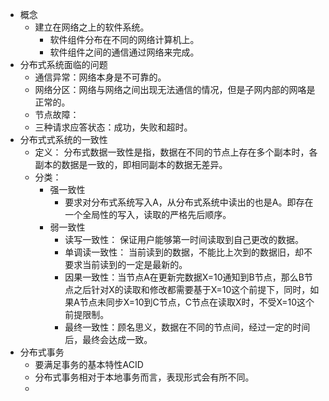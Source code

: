 - 概念
	- 建立在网络之上的软件系统。
		- 软件组件分布在不同的网络计算机上。
		- 软件组件之间的通信通过网络来完成。
- 分布式系统面临的问题
	- 通信异常：网络本身是不可靠的。
	- 网络分区：网络与网络之间出现无法通信的情况，但是子网内部的网咯是正常的。
	- 节点故障：
	- 三种请求应答状态：成功，失败和超时。
- 分布式式系统的一致性
	- 定义： 分布式数据一致性是指，数据在不同的节点上存在多个副本时，各副本的数据是一致的，即相同副本的数据无差异。
	- 分类：
		- 强一致性
			- 要求对分布式系统写入A，从分布式系统中读出的也是A。即存在一个全局性的写入，读取的严格先后顺序。
		- 弱一致性
			- 读写一致性： 保证用户能够第一时间读取到自己更改的数据。
			- 单调读一致性： 当前读到的数据，不能比上次到的数据旧，却不要求当前读到的一定是最新的。
			- 因果一致性：当节点A在更新完数据X=10通知到B节点，那么B节点之后针对X的读取和修改都需要基于X=10这个前提下，同时，如果A节点未同步X=10到C节点，C节点在读取X时，不受X=10这个前提限制。
			- 最终一致性：顾名思义，数据在不同的节点间，经过一定的时间后，最终会达成一致。
- 分布式事务
	- 要满足事务的基本特性ACID
	- 分布式事务相对于本地事务而言，表现形式会有所不同。
	-